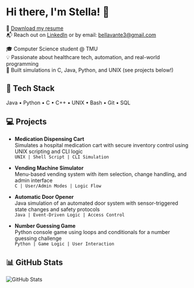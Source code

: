 # Hi there, I'm Stella! 👋

🔗 [Download my resume](https://yourwebsite.com/Stella_Dodzi_Resume_AndrewFormat.docx)  
📬 Reach out on [LinkedIn](www.linkedin.com/in/delali-bella-909702212) or by email: bellavante3@gmail.com  

🎓 Computer Science student @ TMU  
💡 Passionate about healthcare tech, automation, and real-world programming  
📌 Built simulations in C, Java, Python, and UNIX (see projects below!)  

## 🔧 Tech Stack
Java • Python • C • C++ • UNIX • Bash • Git • SQL

## 💻 Projects

- **Medication Dispensing Cart**  
  Simulates a hospital medication cart with secure inventory control using UNIX scripting and CLI logic  
  `UNIX | Shell Script | CLI Simulation`

- **Vending Machine Simulator**  
  Menu-based vending system with item selection, change handling, and admin interface  
  `C | User/Admin Modes | Logic Flow`

- **Automatic Door Opener**  
  Java simulation of an automated door system with sensor-triggered state changes and safety protocols  
  `Java | Event-Driven Logic | Access Control`

- **Number Guessing Game**  
  Python console game using loops and conditionals for a number guessing challenge  
  `Python | Game Logic | User Interaction`

## 📊 GitHub Stats 
![GitHub Stats](https://github-readme-stats.vercel.app/api?username=stelladodzi&show_icons=true&theme=default)

